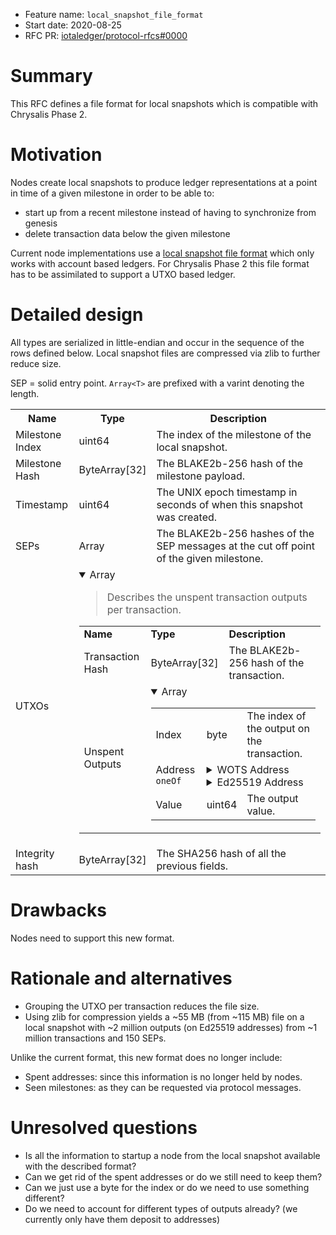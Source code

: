 + Feature name: `local_snapshot_file_format`
+ Start date: 2020-08-25
+ RFC PR: [iotaledger/protocol-rfcs#0000](https://github.com/iotaledger/protocol-rfcs/pull/0000)

# Summary

This RFC defines a file format for local snapshots which is compatible with Chrysalis Phase 2.

# Motivation

Nodes create local snapshots to produce ledger representations at a point in time of a given milestone in order to be able to:
* start up from a recent milestone instead of having to synchronize from genesis
* delete transaction data below the given milestone

Current node implementations use a [local snapshot file format](https://github.com/iotaledger/iri-ls-sa-merger/tree/351020d3b5e342b6e9a41f2868575ab7ff8c251c#generating-an-export-file-from-a-localsnapshots-db) which only works with account based ledgers. For Chrysalis Phase 2 this file format has to be assimilated to support a UTXO based ledger.

# Detailed design

All types are serialized in little-endian and occur in the sequence of the rows defined below. Local snapshot files are compressed via zlib to further reduce size.

SEP = solid entry point. `Array<T>` are prefixed with a varint denoting the length.

<table>
    <tr>
        <th>Name</th>
        <th>Type</b></th>
        <th>Description</th>
    </tr>
    <tr>
        <td>Milestone Index</td>
        <td>uint64</td>
        <td>
        The index of the milestone of the local snapshot.
        </td>
    </tr>
    <tr>
        <td>Milestone Hash</td>
        <td>ByteArray[32]</td>
        <td>
        The BLAKE2b-256 hash of the milestone payload.
        </td>
    </tr>
    <tr>
        <td>Timestamp</td>
        <td>uint64</td>
        <td>
        The UNIX epoch timestamp in seconds of when this snapshot was created.
        </td>
    </tr>
    <tr>
        <td>SEPs</td>
        <td>Array<ByteArray[32]></td>
        <td>
        The BLAKE2b-256 hashes of the SEP messages at the cut off point of the given milestone.
        </td>
    </tr>
    <tr>
        <td>UTXOs</td>
        <td colspan="2">
            <details open="true">
                <summary>Array<UTXO></summary>
                <blockquote>
                Describes the unspent transaction outputs per transaction.
                </blockquote>
                <table>
                    <tr>
                        <td><b>Name<b></td>
                        <td><b>Type</b></td>
                        <td><b>Description</b></td>
                    </tr>
                    <tr>
                        <td>Transaction Hash</td>
                        <td>ByteArray[32]</td>
                        <td>The BLAKE2b-256 hash of the transaction.</td>
                    </tr>
                    <tr>
                        <td>
                        Unspent Outputs
                        </td>
                        <td colspan="2">
                            <details open="true">
                                <summary>Array<Outputs></summary>
                                <table>
                                    <tr>
                                        <td>Index</td>
                                        <td>byte</td>
                                        <td>The index of the output on the transaction.</td>
                                    </tr>
                                    <tr>
                                        <td valign="top">Address <code>oneOf</code></td>
                                        <td colspan="2">
                                            <details>
                                                <summary>WOTS Address</summary>
                                                <table>
                                                    <tr>
                                                        <td><b>Name<b></td>
                                                        <td><b>Type</b></td>
                                                        <td><b>Description</b></td>
                                                    </tr>
                                                    <tr>
                                                        <td>Address Type</td>
                                                        <td>byte/varint</td>
                                                        <td>
                                                            Set to <strong>value 0</strong> to denote a <i>WOTS Address</i>.
                                                        </td>
                                                    </tr>
                                                    <tr>
                                                        <td>Address</td>
                                                        <td>ByteArray[49]</td>
                                                        <td>The T5B1 encoded WOTS address.</td>
                                                    </tr>
                                                </table>
                                            </details>
                                            <details>
                                                <summary>Ed25519 Address</summary>
                                                <table>
                                                    <tr>
                                                        <td><b>Name<b></td>
                                                        <td><b>Type</b></td>
                                                        <td><b>Description</b></td>
                                                    </tr>
                                                    <tr>
                                                        <td>Address Type</td>
                                                        <td>byte/varint</td>
                                                        <td>
                                                            Set to <strong>value 1</strong> to denote an <i>Ed25519 Address</i>.
                                                        </td>
                                                    </tr>
                                                    <tr>
                                                        <td>Address</td>
                                                        <td>ByteArray[32]</td>
                                                        <td>The raw bytes of the Ed25519 address which is a BLAKE2b-256 hash of the Ed25519 public key.</td>
                                                    </tr>
                                                </table>
                                            </details>
                                        </td>
                                    </tr>
                                    <tr>
                                        <td>Value</td>
                                        <td>uint64</td>
                                        <td>The output value.</td>
                                    </tr>
                                </table>
                            </details>
                        </td>
                    </tr>
                </table>
            </details>
        </td>
    </tr>
    <tr>
        <td>Integrity hash</td>
        <td>ByteArray[32]</td>
        <td>
        The SHA256 hash of all the previous fields.
        </td>
    </tr>
</table>

# Drawbacks

Nodes need to support this new format.

# Rationale and alternatives

* Grouping the UTXO per transaction reduces the file size.
* Using zlib for compression yields a ~55 MB (from ~115 MB) file on a local snapshot with ~2 million outputs (on Ed25519 addresses) from ~1 million transactions and 150 SEPs.

Unlike the current format, this new format does no longer include:
* Spent addresses: since this information is no longer held by nodes.
* Seen milestones: as they can be requested via protocol messages.

# Unresolved questions

* Is all the information to startup a node from the local snapshot available with the described format?
* Can we get rid of the spent addresses or do we still need to keep them?
* Can we just use a byte for the index or do we need to use something different?
* Do we need to account for different types of outputs already? (we currently only have them deposit to addresses)
